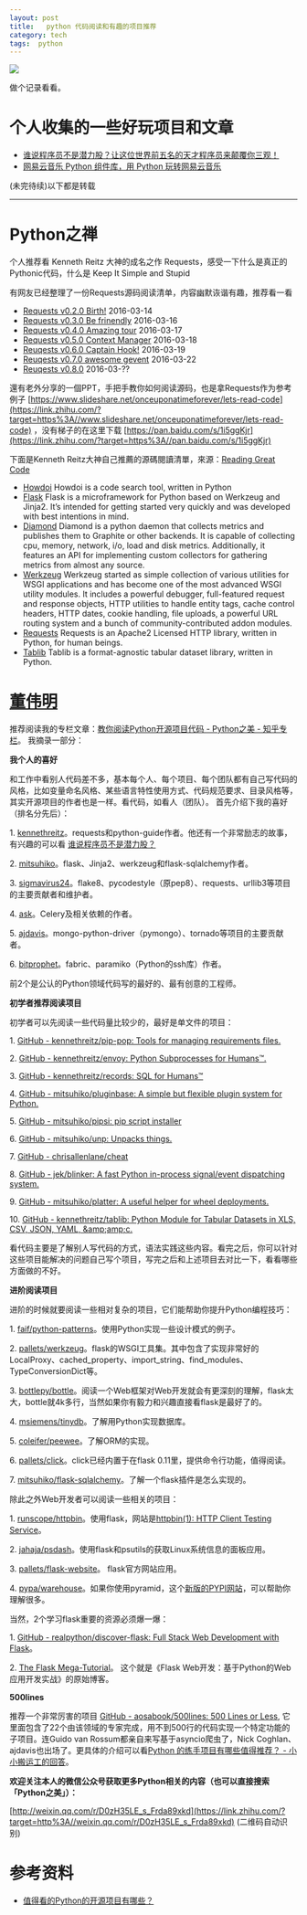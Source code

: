 ```yaml
---
layout: post
title:   python 代码阅读和有趣的项目推荐
category: tech
tags:  python
---
```

![](/assets/img/python.jpg)

做个记录看看。

# 个人收集的一些好玩项目和文章

* [谁说程序员不是潜力股？让这位世界前五名的天才程序员来颠覆你三观！](https://zhuanlan.zhihu.com/p/22332669)
* [网易云音乐 Python 组件库，用 Python 玩转网易云音乐](http://xiyoumc.0x2048.com/ncmbot/)

(未完待续)以下都是转载

<hr>

#  Python之禅

个人推荐看 Kenneth Reitz 大神的成名之作 Requests，感受一下什么是真正的Pythonic代码，什么是 Keep It Simple and Stupid

有网友已经整理了一份Requests源码阅读清单，内容幽默诙谐有趣，推荐看一看

*   [Requests v0.2.0 Birth!](https://link.zhihu.com/?target=https%3A//github.com/wangshunping/read_requests/blob/master/doc/Requests_v0.2.0.md) 2016-03-14
*   [Requests v0.3.0 Be frinendly](https://link.zhihu.com/?target=https%3A//github.com/wangshunping/read_requests/blob/master/doc/Requests_v0.3.0.md) 2016-03-16
*   [Requests v0.4.0 Amazing tour](https://link.zhihu.com/?target=https%3A//github.com/wangshunping/read_requests/blob/master/doc/Requests_v0.4.0.md) 2016-03-17
*   [Requests v0.5.0 Context Manager](https://link.zhihu.com/?target=https%3A//github.com/wangshunping/read_requests/blob/master/doc/Requests_v0.5.0.md) 2016-03-18
*   [Reuqests v0.6.0 Captain Hook!](https://link.zhihu.com/?target=https%3A//github.com/wangshunping/read_requests/blob/master/doc/Requests_v0.6.0.md) 2016-03-19
*   [Reuqests v0.7.0 awesome gevent](https://link.zhihu.com/?target=https%3A//github.com/wangshunping/read_requests/blob/master/doc/Requests_v0.7.0.md) 2016-03-22
*   [Reuqests v0.8.0](https://link.zhihu.com/?target=https%3A//github.com/wangshunping/read_requests/blob/master/doc/Requests_v0.8.0.md) 2016-03-??

還有老外分享的一個PPT，手把手教你如何阅读源码，也是拿Requests作为参考例子 [https://www.slideshare.net/onceuponatimeforever/lets-read-code](https://link.zhihu.com/?target=https%3A//www.slideshare.net/onceuponatimeforever/lets-read-code) ，没有梯子的在这里下载 [https://pan.baidu.com/s/1i5ggKjr](https://link.zhihu.com/?target=https%3A//pan.baidu.com/s/1i5ggKjr)

下面是Kenneth Reitz大神自己推薦的源碼閱讀清單，來源：[Reading Great Code](https://link.zhihu.com/?target=http%3A//python-guide-pt-br.readthedocs.io/en/latest/writing/reading/)

*   [Howdoi](https://link.zhihu.com/?target=https%3A//github.com/gleitz/howdoi) Howdoi is a code search tool, written in Python
*   [Flask](https://link.zhihu.com/?target=https%3A//github.com/mitsuhiko/flask) Flask is a microframework for Python based on Werkzeug and Jinja2\. It’s intended for getting started very quickly and was developed with best intentions in mind.
*   [Diamond](https://link.zhihu.com/?target=https%3A//github.com/python-diamond/Diamond) Diamond is a python daemon that collects metrics and publishes them to Graphite or other backends. It is capable of collecting cpu, memory, network, i/o, load and disk metrics. Additionally, it features an API for implementing custom collectors for gathering metrics from almost any source.
*   [Werkzeug](https://link.zhihu.com/?target=https%3A//github.com/mitsuhiko/werkzeug) Werkzeug started as simple collection of various utilities for WSGI applications and has become one of the most advanced WSGI utility modules. It includes a powerful debugger, full-featured request and response objects, HTTP utilities to handle entity tags, cache control headers, HTTP dates, cookie handling, file uploads, a powerful URL routing system and a bunch of community-contributed addon modules.
*   [Requests](https://link.zhihu.com/?target=https%3A//github.com/kennethreitz/requests) Requests is an Apache2 Licensed HTTP library, written in Python, for human beings.
*   [Tablib](https://link.zhihu.com/?target=https%3A//github.com/kennethreitz/tablib) Tablib is a format-agnostic tabular dataset library, written in Python.


# [董伟明](https://www.zhihu.com/people/dongweiming)

 推荐阅读我的专栏文章：[教你阅读Python开源项目代码 - Python之美 - 知乎专栏](https://zhuanlan.zhihu.com/p/22275595?refer=python-cn)。 我摘录一部分：

**我个人的喜好**

和工作中看别人代码差不多，基本每个人、每个项目、每个团队都有自己写代码的风格，比如变量命名风格、某些语言特性使用方式、代码规范要求、目录风格等，其实开源项目的作者也是一样。看代码，如看人（团队）。 首先介绍下我的喜好（排名分先后）：

1\. [kennethreitz](https://link.zhihu.com/?target=https%3A//github.com/kennethreitz)。requests和python-guide作者。他还有一个非常励志的故事，有兴趣的可以看 [谁说程序员不是潜力股？](https://zhuanlan.zhihu.com/p/22332669)

2\. [mitsuhiko](https://link.zhihu.com/?target=https%3A//github.com/mitsuhiko)。flask、Jinja2、werkzeug和flask-sqlalchemy作者。

3\. [sigmavirus24](https://link.zhihu.com/?target=https%3A//github.com/sigmavirus24)。flake8、pycodestyle（原pep8）、requests、urllib3等项目的主要贡献者和维护者。

4\. [ask](https://link.zhihu.com/?target=https%3A//github.com/ask)。Celery及相关依赖的作者。

5\. [ajdavis](https://link.zhihu.com/?target=https%3A//github.com/ajdavis)。mongo-python-driver（pymongo）、tornado等项目的主要贡献者。

6\. [bitprophet](https://link.zhihu.com/?target=https%3A//github.com/bitprophet)。fabric、paramiko（Python的ssh库）作者。

前2个是公认的Python领域代码写的最好的、最有创意的工程师。

**初学者推荐阅读项目**

初学者可以先阅读一些代码量比较少的，最好是单文件的项目：

1\. [GitHub - kennethreitz/pip-pop: Tools for managing requirements files.](https://link.zhihu.com/?target=https%3A//github.com/kennethreitz/pip-pop)

2\. [GitHub - kennethreitz/envoy: Python Subprocesses for Humans™.](https://link.zhihu.com/?target=https%3A//github.com/kennethreitz/envoy)

3\. [GitHub - kennethreitz/records: SQL for Humans™](https://link.zhihu.com/?target=https%3A//github.com/kennethreitz/records)

4\. [GitHub - mitsuhiko/pluginbase: A simple but flexible plugin system for Python.](https://link.zhihu.com/?target=https%3A//github.com/mitsuhiko/pluginbase)

5\. [GitHub - mitsuhiko/pipsi: pip script installer](https://link.zhihu.com/?target=https%3A//github.com/mitsuhiko/pipsi/)

6\. [GitHub - mitsuhiko/unp: Unpacks things.](https://link.zhihu.com/?target=https%3A//github.com/mitsuhiko/unp)

7\. [GitHub - chrisallenlane/cheat](https://link.zhihu.com/?target=https%3A//github.com/chrisallenlane/cheat/)

8\. [GitHub - jek/blinker: A fast Python in-process signal/event dispatching system.](https://link.zhihu.com/?target=https%3A//github.com/jek/blinker)

9\. [GitHub - mitsuhiko/platter: A useful helper for wheel deployments.](https://link.zhihu.com/?target=https%3A//github.com/mitsuhiko/platter/)

10\. [GitHub - kennethreitz/tablib: Python Module for Tabular Datasets in XLS, CSV, JSON, YAML, &amp;amp;amp;c.](https://link.zhihu.com/?target=https%3A//github.com/kennethreitz/tablib)

看代码主要是了解别人写代码的方式，语法实践这些内容。看完之后，你可以针对这些项目能解决的问题自己写个项目，写完之后和上述项目去对比一下，看看哪些方面做的不好。

**进阶阅读项目**

进阶的时候就要阅读一些相对复杂的项目，它们能帮助你提升Python编程技巧：

1\. [faif/python-patterns](https://link.zhihu.com/?target=https%3A//github.com/faif/python-patterns)。使用Python实现一些设计模式的例子。

2\. [pallets/werkzeug](https://link.zhihu.com/?target=https%3A//github.com/pallets/werkzeug)。flask的WSGI工具集。其中包含了实现非常好的LocalProxy、cached_property、import_string、find_modules、TypeConversionDict等。

3\. [bottlepy/bottle](https://link.zhihu.com/?target=https%3A//github.com/bottlepy/bottle)。阅读一个Web框架对Web开发就会有更深刻的理解，flask太大，bottle就4k多行，当然如果你有毅力和兴趣直接看flask是最好了的。

4\. [msiemens/tinydb](https://link.zhihu.com/?target=https%3A//github.com/msiemens/tinydb)。了解用Python实现数据库。

5\. [coleifer/peewee](https://link.zhihu.com/?target=https%3A//github.com/coleifer/peewee)。了解ORM的实现。

6\. [pallets/click](https://link.zhihu.com/?target=https%3A//github.com/pallets/click)。click已经内置于在flask 0.11里，提供命令行功能，值得阅读。

7\. [mitsuhiko/flask-sqlalchemy](https://link.zhihu.com/?target=https%3A//github.com/mitsuhiko/flask-sqlalchemy)。了解一个flask插件是怎么实现的。

除此之外Web开发者可以阅读一些相关的项目：

1\. [runscope/httpbin](https://link.zhihu.com/?target=https%3A//github.com/Runscope/httpbin)。使用flask，网站是[httpbin(1): HTTP Client Testing Service](https://link.zhihu.com/?target=http%3A//httpbin.org/)。

2\. [jahaja/psdash](https://link.zhihu.com/?target=https%3A//github.com/Jahaja/psdash)。使用flask和psutils的获取Linux系统信息的面板应用。

3\. [pallets/flask-website](https://link.zhihu.com/?target=https%3A//github.com/pallets/flask-website)。 flask官方网站应用。

4\. [pypa/warehouse](https://link.zhihu.com/?target=https%3A//github.com/pypa/warehouse)。如果你使用pyramid，这个[新版的PYPI网站](https://link.zhihu.com/?target=https%3A//pypi.org/)，可以帮助你理解很多。

当然，2个学习flask重要的资源必须爆一爆：

1\. [GitHub - realpython/discover-flask: Full Stack Web Development with Flask](https://link.zhihu.com/?target=https%3A//github.com/realpython/discover-flask)。

2\. [The Flask Mega-Tutorial](https://link.zhihu.com/?target=http%3A//blog.miguelgrinberg.com/post/the-flask-mega-tutorial-part-i-hello-world)。 这个就是《Flask Web开发：基于Python的Web应用开发实战》的原始博客。

**500lines**

推荐一个非常厉害的项目 [GitHub - aosabook/500lines: 500 Lines or Less](https://link.zhihu.com/?target=https%3A//github.com/aosabook/500lines), 它里面包含了22个由该领域的专家完成，用不到500行的代码实现一个特定功能的子项目。连Guido van Rossum都亲自来写基于asyncio爬虫了，Nick Coghlan、ajdavis也出场了。更具体的介绍可以看[Python 的练手项目有哪些值得推荐？ - 小小搬运工的回答](https://www.zhihu.com/question/29372574/answer/88624507)。

**欢迎关注本人的微信公众号获取更多Python相关的内容（也可以直接搜索「Python之美」）：**

[http://weixin.qq.com/r/D0zH35LE_s_Frda89xkd](https://link.zhihu.com/?target=http%3A//weixin.qq.com/r/D0zH35LE_s_Frda89xkd) (二维码自动识别)

# 参考资料

* [值得看的Python的开源项目有哪些？](https://www.zhihu.com/question/19840137)